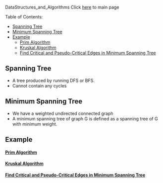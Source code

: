 DataStructures_and_Algorithms
Click [here](../README.md) to main page

Table of Contents:
- [Spanning Tree](#spanning-tree)
- [Minimum Spanning Tree](#minimum-spanning-tree)
- [Example](#example)
    - [Prim Algorithm](#prim-algorithm)
    - [Kruskal Algorithm](#kruskal-algorithm)
    - [Find Critical and Pseudo-Critical Edges in Minimum Spanning Tree](#find-critical-and-pseudo-critical-edges-in-minimum-spanning-tree)

## Spanning Tree
- A tree produced by running DFS or BFS.
- Cannot contain any cycles

## Minimum Spanning Tree
- We have a weighted undirected connected graph
- A minimum spanning tree of graph G is defined as a spanning tree of G with minimum weight.

## Example
#### [Prim Algorithm](prim_algorithm/description.md)
#### [Kruskal Algorithm](kruskal_algorithm/description.md)
#### [Find Critical and Pseudo-Critical Edges in Minimum Spanning Tree](./find_critical_and_pseudo_critical_edges_in_minimum_spanning_tree/description.md)